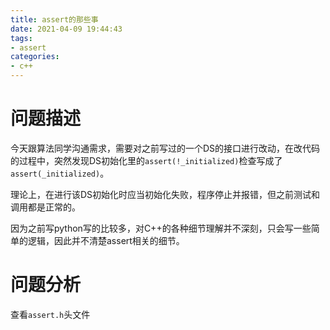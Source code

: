 ```yaml
---
title: assert的那些事
date: 2021-04-09 19:44:43
tags:
- assert
categories:
- c++
---
```


# 问题描述
今天跟算法同学沟通需求，需要对之前写过的一个DS的接口进行改动，在改代码的过程中，突然发现DS初始化里的`assert(!_initialized)`检查写成了`assert(_initialized)`。

理论上，在进行该DS初始化时应当初始化失败，程序停止并报错，但之前测试和调用都是正常的。

因为之前写python写的比较多，对C++的各种细节理解并不深刻，只会写一些简单的逻辑，因此并不清楚assert相关的细节。

# 问题分析
查看`assert.h`头文件
```c++

```

